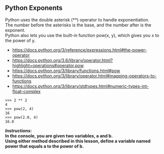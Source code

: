 ## Python Exponents

Python uses the double asterisk (\**) operator to handle exponentiation.  
The number before the asterisks is the base, and the number after is the exponent.  
Python also lets you use the built-in function pow(x, y), which gives you x to the power of y.  
- https://docs.python.org/3/reference/expressions.html#the-power-operator
- https://docs.python.org/3.6/library/operator.html?highlight=operations#operator.pow
- https://docs.python.org/3/library/functions.html#pow
- https://docs.python.org/3/library/operator.html#mapping-operators-to-functions
- https://docs.python.org/3/library/stdtypes.html#numeric-types-int-float-complex
```
>>> 2 ** 2
4
>>> pow(2, 4)
16
>>> pow(2.0, 4)
16.0
```

**_Instructions:_**  
**In the console, you are given two variables, a and b.**  
**Using either method described in this lesson, define a variable named power that equals a to the power of b.** 
